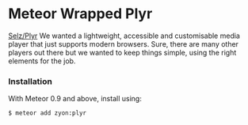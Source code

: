 Meteor Wrapped Plyr
=====================

[Selz/Plyr](http://plyr.io/)
We wanted a lightweight, accessible and customisable media player that just supports modern browsers.
Sure, there are many other players out there but we wanted to keep things simple, using the right elements for the job.


### Installation

With Meteor 0.9 and above, install using:

```sh
$ meteor add zyon:plyr
```